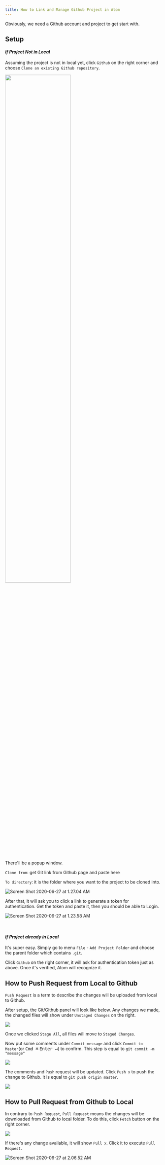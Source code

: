 ```yaml
---
title: How to Link and Manage Github Project in Atom
---
```

Obviously, we need a Github account and project to get start with.

## Setup


#### *If Project Not in Local*

Assuming the project is not in local yet, click `Github` on the right corner and choose `Clone an existing Github repository`.

<img src = "https://i.imgur.com/09xzVh8.png" width = "65%" height = "65%" />

There'll be a popup window.

`Clone from`: get Git link from Github page and paste here

`To directory`: it is the folder where you want to the project to be cloned into.

![Screen Shot 2020-06-27 at 1.27.04 AM](https://i.imgur.com/Ss0gZFt.png)

After that, it will ask you to click a link to generate a token for authentication. Get the token and paste it, then you should be able to Login.

![Screen Shot 2020-06-27 at 1.23.58 AM](https://i.imgur.com/BxPzhNH.png)

<br>

#### *If Project already in Local*

It's super easy. Simply go to menu `File` - `Add Project Folder` and choose the parent folder which contains `.git`.

Click `Github` on the right corner, it will ask for authentication token just as above. Once it's verified, Atom will recognize it.

## How to Push Request from Local to Github

`Push Request` is a term to describe the changes will be uploaded from local to Github.

After setup, the Git/Github panel will look like below. Any changes we made, the changed files will show under `Unstaged Changes` on the right.

![](https://i.imgur.com/g7Mt3zJ.png)

Once we clicked `Stage All`, all files will move to `Staged Changes`.

Now put some comments under `Commit message` and click `Commit to Master`(or <kbd>Cmd ⌘</kbd> <kbd>Enter ↵</kbd>) to confirm. This step is equal to `git commit -m "message"`

![](https://i.imgur.com/4G6n4SX.png)

The comments and `Push` request will be updated. Click `Push x` to push the change to Github. It is equal to `git push origin master`.

![](https://i.imgur.com/o8A8ues.png)

## How to Pull Request from Github to Local

In contrary to `Push Request`, `Pull Request` means the changes will be downloaded from Github to local folder. To do this, click `Fetch` button on the right corner.

![](https://i.imgur.com/Q2mHYjY.png)

If there's any change available, it will show `Pull x`. Click it to execute `Pull Request`.

![Screen Shot 2020-06-27 at 2.06.52 AM](https://i.imgur.com/xbpXmPk.png)
